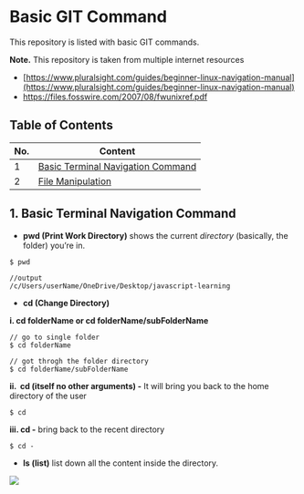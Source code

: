 # Basic GIT Command

This repository is listed with basic GIT commands.

**Note.** This repository is taken from multiple internet resources

*   [https://www.pluralsight.com/guides/beginner-linux-navigation-manual](https://www.pluralsight.com/guides/beginner-linux-navigation-manual)
*   https://files.fosswire.com/2007/08/fwunixref.pdf

## Table of Contents

| No. | Content |
| --- | --- |
| 1 | [Basic Terminal Navigation Command](#basic-terminal-navigation-command) |
| 2 | [File Manipulation](#file=manipulation) |

## 1\. Basic Terminal Navigation Command

*   **pwd (Print Work Directory)** shows the current _directory_ (basically, the folder) you’re in.

```shell
$ pwd

//output
/c/Users/userName/OneDrive/Desktop/javascript-learning
```

*   **cd (Change Directory)** 

 **i. cd folderName or cd folderName/subFolderName**

```shell
// go to single folder
$ cd folderName

// got throgh the folder directory
$ cd folderName/subFolderName
```

 **ii.  cd (itself no other arguments) -** It will bring you back to the home directory of the user

```shell
$ cd
```

 **iii. cd -** bring back to the recent directory

```shell
$ cd -
```

*   **ls (list)** list down all the content inside the directory.

![](https://user-images.githubusercontent.com/48857493/188285290-a55d6feb-2cb4-4524-aa80-e9710946816e.jpg)
